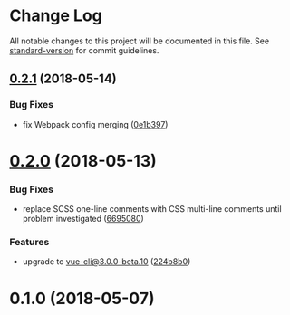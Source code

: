 # Change Log

All notable changes to this project will be documented in this file. See [standard-version](https://github.com/conventional-changelog/standard-version) for commit guidelines.

<a name="0.2.1"></a>
## [0.2.1](https://github.com/webdenim/vue-cli-plugin-material/compare/0.2.0...0.2.1) (2018-05-14)


### Bug Fixes

* fix Webpack config merging ([0e1b397](https://github.com/webdenim/vue-cli-plugin-material/commit/0e1b397))



<a name="0.2.0"></a>
# [0.2.0](https://github.com/webdenim/vue-cli-plugin-material/compare/0.1.0...0.2.0) (2018-05-13)


### Bug Fixes

* replace SCSS one-line comments with CSS multi-line comments until problem investigated ([6695080](https://github.com/webdenim/vue-cli-plugin-material/commit/6695080))


### Features

* upgrade to vue-cli@3.0.0-beta.10 ([224b8b0](https://github.com/webdenim/vue-cli-plugin-material/commit/224b8b0))



<a name="0.1.0"></a>
# 0.1.0 (2018-05-07)
